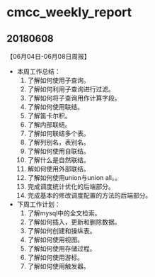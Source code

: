 # cmcc_weekly_report

## 20180608
【06月04日-06月08日周报】
- 本周工作总结：
    1. 了解如何使用子查询。
    2. 了解如何利用子查询进行过滤。
    3. 了解如何将子查询用作计算字段。
    4. 了解如何使用联结。
    5. 了解笛卡尔积。
    6. 了解内部联结。
    7. 了解如何联结多个表。
    8. 了解列别名，表别名。
    9. 了解如何使用自联结。
    10. 了解什么是自然联结。
    11. 解如何使用外部联结。
    12. 了解如何使用union与union all。。
    13. 完成调度统计优化的后端部分。
    14. 完成基本的修改调度配置的方法的后端部分。
- 下周工作计划：
    1. 了解mysql中的全文检索。
    2. 了解如何插入，更新和删除数据。
    3. 了解如何创建和操纵表。
    4. 了解如何使用视图。
    5. 了解如何使用存储过程。
    6. 了解如何使用游标。
    7. 了解如何使用触发器。
